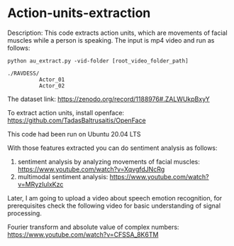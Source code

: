 # Action-units-extraction

Description: This code extracts action units, which are movements of facial muscles while a person is speaking. The input is mp4 video and run as follows:

```
python au_extract.py -vid-folder [root_video_folder_path]
```

```
./RAVDESS/
          Actor_01
          Actor_02
```

The dataset link: https://zenodo.org/record/1188976#.ZALWUkpBxyY

To extract action units, install openface: https://github.com/TadasBaltrusaitis/OpenFace

This code had been run on Ubuntu 20.04 LTS

With those features extracted you can do sentiment analysis as follows:

1. sentiment analysis by analyzing movements of facial muscles: https://www.youtube.com/watch?v=XqvgfdJNcRg
2. multimodal sentiment analysis: https://www.youtube.com/watch?v=MRyzIuIxKzc

Later, I am going to upload a video about speech emotion recognition, for prerequisites check the following video for basic understanding of signal processing.

Fourier transform and absolute value of complex numbers: https://www.youtube.com/watch?v=CFSSA_8K6TM
